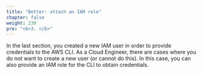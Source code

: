 ```yaml
---
title: "Better: attach an IAM role"
chapter: false
weight: 230
pre: "<b>3. </b>"
---
```


In the last section, you created a new IAM user in order to provide credentials to the AWS CLI. As a Cloud Engineer,
there are cases where you do not want to create a new user (or cannot do this). In this case, you can also provide an IAM role for
the CLI to obtain credentials.  
